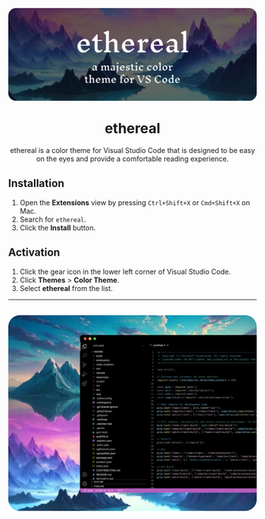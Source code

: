 <div align="center">
    <img src="assets/ethereal-banner.png" align="center" alt="ethereal Color Theme Banner">
</div>

<div align="center">
    <h1>ethereal</h1>
    <p>ethereal is a color theme for Visual Studio Code that is designed to be easy on the eyes and provide a comfortable reading experience.</p>
</div>

## Installation

1. Open the **Extensions** view by pressing `Ctrl+Shift+X` or `Cmd+Shift+X` on Mac.
2. Search for `ethereal`.
3. Click the **Install** button.

## Activation

1. Click the gear icon in the lower left corner of Visual Studio Code.
2. Click **Themes** > **Color Theme**.
3. Select **ethereal** from the list.

<hr />

<br />

<div align="center">
    <img src="assets/ethereal-preview.png" align="center" alt="ethereal Color Theme Preview">
</div>